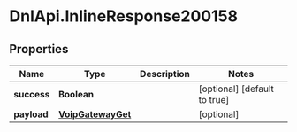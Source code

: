 # DnlApi.InlineResponse200158

## Properties
Name | Type | Description | Notes
------------ | ------------- | ------------- | -------------
**success** | **Boolean** |  | [optional] [default to true]
**payload** | [**VoipGatewayGet**](VoipGatewayGet.md) |  | [optional] 


